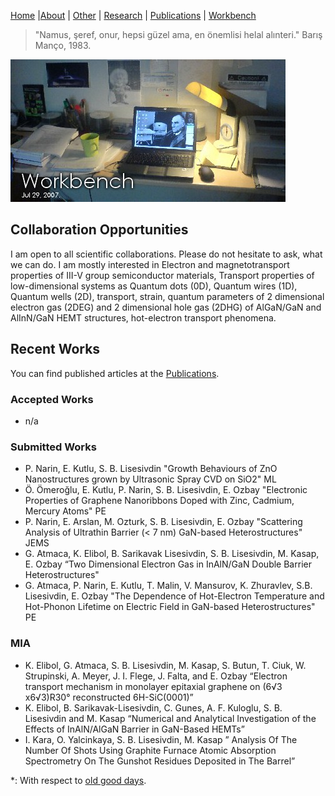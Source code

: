 [Home](index.md) |[About](about.md) | [Other](other.md) | [Research](research.md) | [Publications](publications.md) | [Workbench](workbench.md) 

> "Namus, şeref, onur, hepsi güzel ama, en önemlisi helal alınteri." Barış Manço, 1983.

![Image](files/workbench.jpg)
## Collaboration Opportunities

I am open to all scientific collaborations. Please do not hesitate to ask, what we can do. I am mostly interested in Electron and magnetotransport properties of III-V group semiconductor materials, Transport properties of low-dimensional systems as Quantum dots (0D), Quantum wires (1D), Quantum wells (2D), transport, strain, quantum parameters of 2 dimensional electron gas (2DEG) and 2 dimensional hole gas (2DHG) of AlGaN/GaN and AlInN/GaN HEMT structures, hot-electron transport phenomena.

## Recent Works

You can find published articles at the [Publications](publications.md).

### Accepted Works

* n/a

### Submitted Works

* P. Narin, E. Kutlu, S. B. Lisesivdin "Growth Behaviours of ZnO Nanostructures grown by Ultrasonic Spray CVD on SiO2" ML
* Ö. Ömeroğlu, E. Kutlu, P. Narin, S. B. Lisesivdin, E. Ozbay "Electronic Properties of Graphene Nanoribbons Doped with Zinc, Cadmium, Mercury Atoms" PE
* P. Narin, E. Arslan, M. Ozturk, S. B. Lisesivdin, E. Ozbay "Scattering Analysis of Ultrathin Barrier (< 7 nm) GaN-based Heterostructures" JEMS
* G. Atmaca, K. Elibol, B. Sarikavak Lisesivdin, S. B. Lisesivdin, M. Kasap, E. Ozbay “Two Dimensional Electron Gas in InAlN/GaN Double Barrier Heterostructures" 
* G. Atmaca, P. Narin, E. Kutlu, T. Malin, V. Mansurov, K. Zhuravlev, S.B. Lisesivdin, E. Ozbay "The Dependence of Hot-Electron Temperature and Hot-Phonon Lifetime on Electric Field in GaN-based Heterostructures" PE


### MIA

* K. Elibol, G. Atmaca, S. B. Lisesivdin, M. Kasap, S. Butun, T. Ciuk, W. Strupinski, A. Meyer, J. I. Flege, J. Falta, and E. Ozbay “Electron transport mechanism in monolayer epitaxial graphene on (6√3 x6√3)R30° reconstructed 6H-SiC(0001)”
* K. Elibol, B. Sarikavak-Lisesivdin, C. Gunes, A. F. Kuloglu, S. B. Lisesivdin and M. Kasap “Numerical and Analytical Investigation of the Effects of InAlN/AlGaN Barrier in GaN-Based HEMTs”
* I. Kara, O. Yalcinkaya, S. B. Lisesivdin, M. Kasap ” Analysis Of The Number Of Shots Using Graphite Furnace Atomic Absorption Spectrometry On The Gunshot Residues Deposited in The Barrel”

*: With respect to [old good days](http://en.wikipedia.org/wiki/Workbench_%28AmigaOS%29).
